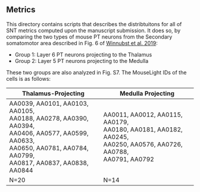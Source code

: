 ## Metrics

This directory contains scripts that describes the distribtuitons for all of SNT metrics computed upon the manuscript submission. It does so, by comparing the two types of mouse PT neurons from the Secondary somatomotor area described in Fig. 6 of [Winnubst et al. 2019](https://pubmed.ncbi.nlm.nih.gov/31495573/):

- Group 1: Layer 6 PT neurons projecting to the Thalamus
- Group 2: Layer 5 PT neurons projecting to the Medulla 

These two groups are also analyzed in Fig. S7. The  MouseLight IDs of the cells is as follows:

| Thalamus-Projecting                                          | Medulla Projecting                                           |
| ------------------------------------------------------------ | ------------------------------------------------------------ |
| AA0039, AA0101, AA0103, AA0105, <br/>AA0188, AA0278, AA0390, AA0394, <br/>AA0406, AA0577, AA0599, AA0633,<br/>AA0650, AA0781, AA0784, AA0799, <br/>AA0817, AA0837, AA0838, AA0844 | AA0011, AA0012, AA0115, AA0179,<br/>AA0180, AA0181, AA0182, AA0245,<br/>AA0250, AA0576, AA0726, AA0788,<br/>AA0791, AA0792 |
| N=20                                                         | N=14                                                         |